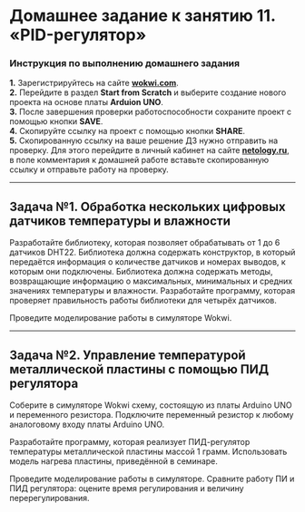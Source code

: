 # Домашнее задание к занятию 11. «‎PID-регулятор»
### Инструкция по выполнению домашнего задания
**1.** Зарегистрируйтесь на сайте **[wokwi.com](https://wokwi.com/)**.<br>
**2.** Перейдите в раздел **Start from Scratch** и выберите создание нового проекта на основе платы **Arduion UNO**.<br>
**3.** После завершения проверки работоспособности сохраните проект с помощью кнопки **SAVE**.<br>
**4.** Скопируйте ссылку на проект с помощью кнопки **SHARE**.<br>
**5.** Скопированную ссылку на ваше решение ДЗ нужно отправить на проверку. Для этого перейдите в личный кабинет на сайте **[netology.ru](https://netology.ru/)**, в поле комментария к домашней работе вставьте скопированную ссылку и отправьте работу на проверку.

------------

## Задача №1. Обработка нескольких цифровых датчиков температуры и влажности
Разработайте библиотеку, которая позволяет обрабатывать от 1 до 6 датчиков DHT22. Библиотека должна содержать конструктор, в который передаётся информация о количестве датчиков и номерах выводов, к которым они подключены. Библиотека должна содержать методы, возвращающие информацию о максимальных, минимальных и средних значениях температуры и влажности. Разработайте программу, которая проверяет правильность работы библиотеки для четырёх датчиков.<br>

Проведите моделирование работы в симуляторе Wokwi.<br>

------------

## Задача №2. Управление температурой металлической пластины с помощью ПИД регулятора

Соберите в симуляторе Wokwi схему, состоящую из платы Arduino UNO и переменного резистора. Подключите переменный резистор к любому аналоговому входу платы Arduino UNO.<br>

Разработайте программу, которая реализует ПИД-регулятор температуры металлической пластины массой 1 грамм. Использовать модель нагрева пластины, приведённой в семинаре. <br>

Проведите моделирование работы в симуляторе. Сравните работу ПИ и ПИД регулятора: оцените время регулирования и величину перерегулирования.<br>

